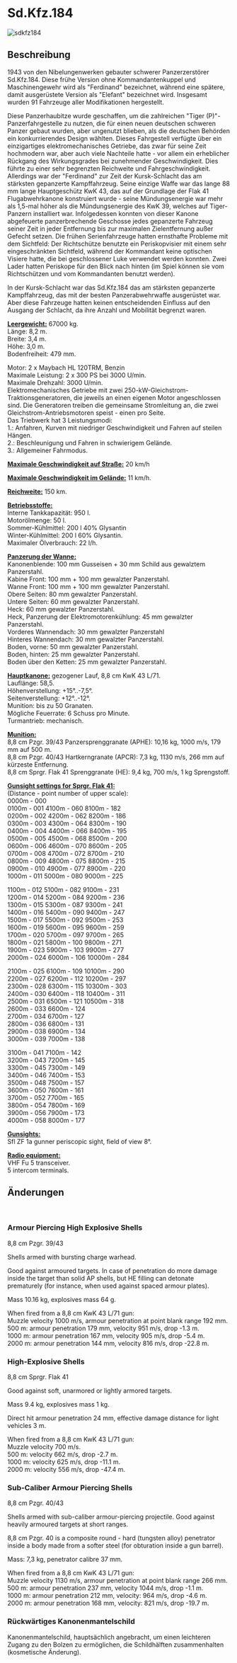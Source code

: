# Sd.Kfz.184  
  
![sdkfz184](../images/sdkfz184.png)  
  
## Beschreibung  
  
1943 von den Nibelungenwerken gebauter schwerer Panzerzerstörer Sd.Kfz.184. Diese frühe Version ohne Kommandantenkuppel und Maschinengewehr wird als "Ferdinand" bezeichnet, während eine spätere, damit ausgerüstete Version als "Elefant" bezeichnet wird. Insgesamt wurden 91 Fahrzeuge aller Modifikationen hergestellt.  
  
Diese Panzerhaubitze wurde geschaffen, um die zahlreichen "Tiger (P)"-Panzerfahrgestelle zu nutzen, die für einen neuen deutschen schweren Panzer gebaut wurden, aber ungenutzt blieben, als die deutschen Behörden ein konkurrierendes Design wählten. Dieses Fahrgestell verfügte über ein einzigartiges elektromechanisches Getriebe, das zwar für seine Zeit hochmodern war, aber auch viele Nachteile hatte - vor allem ein erheblicher Rückgang des Wirkungsgrades bei zunehmender Geschwindigkeit. Dies führte zu einer sehr begrenzten Reichweite und Fahrgeschwindigkeit. Allerdings war der "Ferdinand" zur Zeit der Kursk-Schlacht das am stärksten gepanzerte Kampffahrzeug. Seine einzige Waffe war das lange 88 mm lange Hauptgeschütz KwK 43, das auf der Grundlage der Flak 41 Flugabwehrkanone konstruiert wurde - seine Mündungsenergie war mehr als 1,5-mal höher als die Mündungsenergie des KwK 39, welches auf Tiger-Panzern installiert war. Infolgedessen konnten von dieser Kanone abgefeuerte panzerbrechende Geschosse jedes gepanzerte Fahrzeug seiner Zeit in jeder Entfernung bis zur maximalen Zielentfernung außer Gefecht setzen. Die frühen Serienfahrzeuge hatten ernsthafte Probleme mit dem Sichtfeld: Der Richtschütze benutzte ein Periskopvisier mit einem sehr eingeschränkten Sichtfeld, während der Kommandant keine optischen Visiere hatte, die bei geschlossener Luke verwendet werden konnten. Zwei Lader hatten Periskope für den Blick nach hinten (im Spiel können sie vom Richtschützen und vom Kommandanten benutzt werden).  
  
In der Kursk-Schlacht war das Sd.Kfz.184 das am stärksten gepanzerte Kampffahrzeug, das mit der besten Panzerabwehrwaffe ausgerüstet war. Aber diese Fahrzeuge hatten keinen entscheidenden Einfluss auf den Ausgang der Schlacht, da ihre Anzahl und Mobilität begrenzt waren.  
  
<b><u>Leergewicht:</u></b> 67000 kg.  
Länge: 8,2 m.  
Breite: 3,4 m.  
Höhe: 3,0 m.  
Bodenfreiheit: 479 mm.  
  
Motor: 2 x Maybach HL 120TRM, Benzin  
Maximale Leistung: 2 x 300 PS bei 3000 U/min.  
Maximale Drehzahl: 3000 U/min.  
Elektromechanisches Getriebe mit zwei 250-kW-Gleichstrom-Traktionsgeneratoren, die jeweils an einen eigenen Motor angeschlossen sind. Die Generatoren treiben die gemeinsame Stromleitung an, die zwei Gleichstrom-Antriebsmotoren speist - einen pro Seite.  
Das Triebwerk hat 3 Leistungsmodi:  
1.: Anfahren, Kurven mit niedriger Geschwindigkeit und Fahren auf steilen Hängen.  
2.: Beschleunigung und Fahren in schwierigem Gelände.  
3.: Allgemeiner Fahrmodus.  
  
<b><u>Maximale Geschwindigkeit auf Straße:</u></b> 20 km/h  
  
<b><u>Maximale Geschwindigkeit im Gelände:</u></b> 11 km/h.  
  
<b><u>Reichweite:</u></b> 150 km.  
  
<b><u>Betriebsstoffe:</u></b>  
Interne Tankkapazität: 950 l.  
Motorölmenge: 50 l.  
Sommer-Kühlmittel: 200 l 40% Glysantin  
Winter-Kühlmittel: 200 l 60% Glysantin.  
Maximaler Ölverbrauch: 22 l/h.  
  
<b><u>Panzerung der Wanne:</u></b>  
Kanonenblende: 100 mm Gusseisen + 30 mm Schild aus gewalztem Panzerstahl.  
Kabine Front: 100 mm + 100 mm gewalzter Panzerstahl.   
Wanne Front: 100 mm + 100 mm gewalzter Panzerstahl.  
Obere Seiten: 80 mm gewalzter Panzerstahl.  
Untere Seiten: 60 mm gewalzter Panzerstahl.  
Heck: 60 mm gewalzter Panzerstahl.  
Heck, Panzerung der Elektromotorenkühlung: 45 mm gewalzter Panzerstahl.  
Vorderes Wannendach: 30 mm gewalzter Panzerstahl  
Hinteres Wannendach: 30 mm gewalzter Panzerstahl.  
Boden, vorne: 50 mm gewalzter Panzerstahl.  
Boden, hinten: 25 mm gewalzter Panzerstahl.  
Boden über den Ketten: 25 mm gewalzter Panzerstahl.  
  
<b><u>Hauptkanone:</u></b> gezogener Lauf, 8,8 cm KwK 43 L/71.  
Lauflänge: 58,5.  
Höhenverstellung: +15°..-7,5°.  
Seitenverstellung: +12°..-12°.  
Munition: bis zu 50 Granaten.  
Mögliche Feuerrate: 6 Schuss pro Minute.  
Turmantrieb: mechanisch.  
  
<b><u>Munition:</u></b>  
8,8 cm Pzgr. 39/43 Panzersprenggranate (APHE): 10,16 kg, 1000 m/s, 179 mm auf 500 m.  
8,8 cm Pzgr. 40/43 Hartkerngranate (APCR): 7,3 kg, 1130 m/s, 266 mm auf kürzeste Entfernung.  
8,8 cm Sprgr. Flak 41 Sprenggranate (HE): 9,4 kg, 700 m/s, 1 kg Sprengstoff.  
  
<b><u>Gunsight settings for Sprgr. Flak 41:</u></b>  
(Distance - point number of upper scale):  
0000m - 000  
0100m - 001    4100m - 060    8100m - 182  
0200m - 002    4200m - 062    8200m - 186  
0300m - 003    4300m - 064    8300m - 190  
0400m - 004    4400m - 066    8400m - 195  
0500m - 005    4500m - 068    8500m - 200  
0600m - 006    4600m - 070    8600m - 205  
0700m - 008    4700m - 072    8700m - 210  
0800m - 009    4800m - 075    8800m - 215  
0900m - 010    4900m - 077    8900m - 220  
1000m - 011    5000m - 080    9000m - 225  
  
1100m - 012    5100m - 082    9100m - 231  
1200m - 014    5200m - 084    9200m - 236  
1300m - 015    5300m - 087    9300m - 241  
1400m - 016    5400m - 090    9400m - 247  
1500m - 017    5500m - 092    9500m - 253  
1600m - 019    5600m - 095    9600m - 259  
1700m - 020    5700m - 097    9700m - 265  
1800m - 021    5800m - 100    9800m - 271  
1900m - 023    5900m - 103    9900m - 277  
2000m - 024    6000m - 106   10000m - 284  
  
2100m - 025    6100m - 109   10100m - 290  
2200m - 027    6200m - 112   10200m - 297  
2300m - 028    6300m - 115   10300m - 303  
2400m - 030    6400m - 118   10400m - 311  
2500m - 031    6500m - 121   10500m - 318  
2600m - 033    6600m - 124  
2700m - 034    6700m - 127  
2800m - 036    6800m - 131  
2900m - 038    6900m - 134  
3000m - 039    7000m - 138  
  
3100m - 041    7100m - 142  
3200m - 043    7200m - 145  
3300m - 045    7300m - 149  
3400m - 046    7400m - 153  
3500m - 048    7500m - 157  
3600m - 050    7600m - 161  
3700m - 052    7700m - 165  
3800m - 054    7800m - 169  
3900m - 056    7900m - 173  
4000m - 058    8000m - 177  
  
<b><u>Gunsights:</u></b>  
Sfl ZF 1a gunner periscopic sight, field of view 8°.  
  
<b><u>Radio equipment:</u></b>  
VHF Fu 5 transceiver.  
5 intercom terminals.  
  
  
## Änderungen  
  ﻿
  
### Armour Piercing High Explosive Shells  
  
8,8 cm Pzgr. 39/43  
  
Shells armed with bursting charge warhead.  
  
Good against armoured targets. In case of penetration do more damage inside the target than solid AP shells, but HE filling can detonate prematurely (for instance, when used against spaced armour plates).  
  
Mass 10.16 kg, explosives mass 64 g.  
  
When fired from a 8,8 cm KwK 43 L/71 gun:  
Muzzle velocity 1000 m/s, armour penetration at point blank range 192 mm.  
500 m: armour penetration 179 mm, velocity 951 m/s, drop -1.3 m.  
1000 m: armour penetration 167 mm, velocity 905 m/s, drop -5.4 m.  
2000 m: armour penetration 144 mm, velocity 816 m/s, drop -22.8 m.  ﻿
  
### High-Explosive Shells  
  
8,8 cm Sprgr. Flak 41  
  
Good against soft, unarmored or lightly armored targets.  
  
Mass 9.4 kg, explosives mass 1 kg.  
  
Direct hit armour penetration 24 mm, effective damage distance for light vehicles 3 m.  
  
When fired from a 8,8 cm KwK 43 L/71 gun:  
Muzzle velocity 700 m/s.  
500 m: velocity 662 m/s, drop -2.7 m.  
1000 m: velocity 625 m/s, drop -11.1 m.  
2000 m: velocity 556 m/s, drop -47.4 m.  ﻿
  
### Sub-Caliber Armour Piercing Shells  
  
8,8 cm Pzgr. 40/43  
  
Shells armed with sub-caliber armour-piercing projectile. Good against heavily armoured targets at short ranges.  
  
8,8 cm Pzgr. 40 is a composite round - hard (tungsten alloy) penetrator inside a body made from a softer steel (for obturation inside a gun barrel).  
  
Mass: 7,3 kg, penetrator calibre 37 mm.  
  
When fired from a 8,8 cm KwK 43 L/71 gun:  
Muzzle velocity 1130 m/s, armour penetration at point blank range 266 mm.  
500 m: armour penetration 237 mm, velocity 1044 m/s, drop -1.1 m.  
1000 m: armour penetration 212 mm, velocity: 964 m/s, drop -4.6 m.  
2000 m: armour penetration 168 mm, velocity: 821 m/s, drop -19.7 m.  ﻿
  
### Rückwärtiges Kanonenmantelschild  
  
Kanonenmantelschild, hauptsächlich angebracht, um einen leichteren Zugang zu den Bolzen zu ermöglichen, die Schildhälften zusammenhalten (kosmetische Änderung).  
